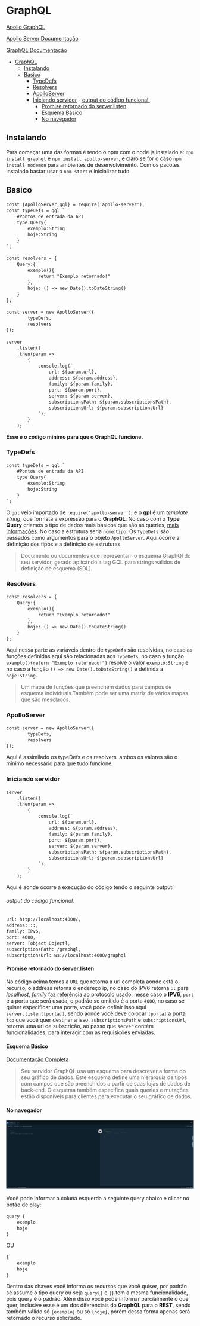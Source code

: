 # GraphQL
[Apollo GraphQL](https://www.apollographql.com/docs/)

[Apollo Server Documentação](https://www.apollographql.com/docs/apollo-server/)

[GraphQL Documentação](https://graphql.org/)

- [GraphQL](#graphql)
  - [Instalando](#instalando)
  - [Basico](#basico)
    - [TypeDefs](#typedefs)
    - [Resolvers](#resolvers)
    - [ApolloServer](#apolloserver)
    - [Iniciando servidor](#iniciando-servidor)
          - [output do código funcional.](#output-do-código-funcional)
      - [Promise retornado do server.listen](#promise-retornado-do-serverlisten)
      - [Esquema Básico](#esquema-básico)
      - [No navegador](#no-navegador)

## Instalando
Para começar uma das formas é tendo o npm com o node js instalado e: `npm install graphql` e `npm install apollo-server`, e claro se for o caso `npm install nodemon` para ambientes de desenvolvimento. Com os pacotes instalado bastar usar o `npm start` e inicializar tudo.

## Basico

    const {ApolloServer,gql} = require('apollo-server');
    const typeDefs = gql `
        #Pontos de entrada da API
        type Query{
            exemplo:String
            hoje:String
        }
    `;

    const resolvers = {
        Query:{
            exemplo(){
                return "Exemplo retornado!"
            },
            hoje: () => new Date().toDateString()
        }
    };

    const server = new ApolloServer({
            typeDefs,
            resolvers
    });

    server
        .listen()
        .then(param => 
            {
                console.log(`
                    url: ${param.url},
                    address: ${param.address}, 
                    family: ${param.family},
                    port: ${param.port},
                    server: ${param.server},
                    subscriptionsPath: ${param.subscriptionsPath},
                    subscriptionsUrl: ${param.subscriptionsUrl}
                `);    
            }
        );

**Esse é o código mínimo para que o **GraphQL** funcione.**
### TypeDefs

    const typeDefs = gql `
        #Pontos de entrada da API
        type Query{
            exemplo:String
            hoje:String
        }
    `;

O `gpl` veio importado de `require('apollo-server')`, e o **gpl** é um *template string*, que formata a expressão para o **GraphQL**. No caso com o **Type Query** criamos o tipo de dados mais básicos que são as queries, [mais informações](https://graphql.org/learn/). No caso a estrutura seria `nome`**:**`tipo`. Os `TypeDefs` são passados como argumentos para o objeto `ApolloServer`. Aqui ocorre a definição dos tipos e a definição de estruturas.

>Documento ou documentos que representam o esquema GraphQl do seu servidor, gerado aplicando a tag GQL para strings válidos de definição de esquema (SDL).
### Resolvers

    const resolvers = {
        Query:{
            exemplo(){
                return "Exemplo retornado!"
            },
            hoje: () => new Date().toDateString()
        }
    };

Aqui nessa parte as variáveis dentro de `typeDefs` são resolvidas, no caso as funções definidas aqui são relacionadas aos `TypeDefs`, no caso a função `exemplo(){return "Exemplo retornado!"}` resolve o valor `exemplo:String` e no caso a função `() => new Date().toDateString()` é definida a `hoje:String`.

>Um mapa de funções que preenchem dados para campos de esquema individuais.Também pode ser uma matriz de vários mapas que são mesclados.
### ApolloServer

    const server = new ApolloServer({
            typeDefs,
            resolvers
    });

Aqui é assimilado os typeDefs e os resolvers, ambos os valores são o mínimo necessário para que tudo funcione.

### Iniciando servidor

    server
        .listen()
        .then(param => 
            {
                console.log(`
                    url: ${param.url},
                    address: ${param.address}, 
                    family: ${param.family},
                    port: ${param.port},
                    server: ${param.server},
                    subscriptionsPath: ${param.subscriptionsPath},
                    subscriptionsUrl: ${param.subscriptionsUrl}
                `);    
            }
        );

Aqui é aonde ocorre a execução do código tendo o seguinte output:

###### output do código funcional.

    url: http://localhost:4000/,
    address: ::,
    family: IPv6,
    port: 4000,
    server: [object Object],
    subscriptionsPath: /graphql,
    subscriptionsUrl: ws://localhost:4000/graphql

#### Promise retornado do server.listen
No código acima temos a `URL` que retorna a url completa aonde está o recurso, o address retorna o endereço ip, no caso do IPV6 retorna `::` para *localhost*, *family* faz referência ao protocolo usado, nesse caso o **IPV6**, `port` é a porta que será usada, o padrão se omitido é a porta `4000`, no caso se quiser especificar uma porta, você pode definir isso aqui `server.listen([porta])`, sendo aonde você deve colocar `[porta]` a porta `tcp` que você quer destinar a isso. `subscriptionsPath` e `subscriptionsUrl`, retorna uma url de subscrição, ao passo que `server` contém funcionalidades, para interagir com as requisições enviadas.

#### Esquema Básico
[Documentação Completa](https://www.apollographql.com/docs/apollo-server/schema/schema/)

>Seu servidor GraphQL usa um esquema para descrever a forma do seu gráfico de dados. Este esquema define uma hierarquia de tipos com campos que são preenchidos a partir de suas lojas de dados de back-end. O esquema também especifica quais queries e mutações estão disponíveis para clientes para executar o seu gráfico de dados.

#### No navegador
![Basico 1](.basico_1.png)

Você pode informar a coluna esquerda a seguinte query abaixo e clicar no botão de play:

    query {
        exemplo
        hoje
    }

OU

    {
        exemplo
        hoje
    }

Dentro das chaves você informa os recursos que você quiser, por padrão se assume o tipo query ou seja `query{}` e `{}` tem a mesma funcionalidade, pois query é o padrão. Além disso você pode informar parcialmente o que quer, inclusive esse é um dos diferenciais do **GraphQL** para o **REST**, sendo também válido só `{exemplo}` ou só `{hoje}`, porém dessa forma apenas será retornado o recurso solicitado.

